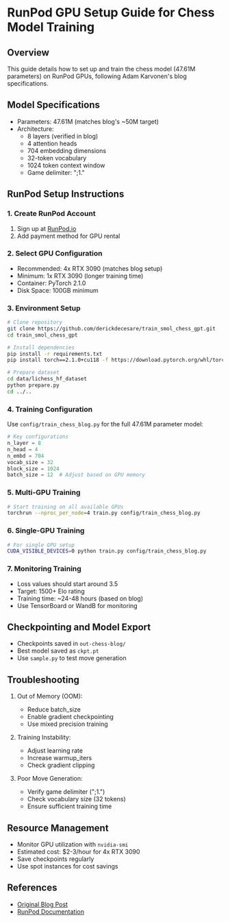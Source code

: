 # RunPod GPU Setup Guide for Chess Model Training

## Overview
This guide details how to set up and train the chess model (47.61M parameters) on RunPod GPUs, following Adam Karvonen's blog specifications.

## Model Specifications
- Parameters: 47.61M (matches blog's ~50M target)
- Architecture:
  - 8 layers (verified in blog)
  - 4 attention heads
  - 704 embedding dimensions
  - 32-token vocabulary
  - 1024 token context window
  - Game delimiter: ";1."

## RunPod Setup Instructions

### 1. Create RunPod Account
1. Sign up at [RunPod.io](https://runpod.io)
2. Add payment method for GPU rental

### 2. Select GPU Configuration
- Recommended: 4x RTX 3090 (matches blog setup)
- Minimum: 1x RTX 3090 (longer training time)
- Container: PyTorch 2.1.0
- Disk Space: 100GB minimum

### 3. Environment Setup
```bash
# Clone repository
git clone https://github.com/derickdecesare/train_smol_chess_gpt.git
cd train_smol_chess_gpt

# Install dependencies
pip install -r requirements.txt
pip install torch==2.1.0+cu118 -f https://download.pytorch.org/whl/torch_stable.html

# Prepare dataset
cd data/lichess_hf_dataset
python prepare.py
cd ../..
```

### 4. Training Configuration
Use `config/train_chess_blog.py` for the full 47.61M parameter model:
```python
# Key configurations
n_layer = 8
n_head = 4
n_embd = 704
vocab_size = 32
block_size = 1024
batch_size = 12  # Adjust based on GPU memory
```

### 5. Multi-GPU Training
```bash
# Start training on all available GPUs
torchrun --nproc_per_node=4 train.py config/train_chess_blog.py
```

### 6. Single-GPU Training
```bash
# For single GPU setup
CUDA_VISIBLE_DEVICES=0 python train.py config/train_chess_blog.py
```

### 7. Monitoring Training
- Loss values should start around 3.5
- Target: 1500+ Elo rating
- Training time: ~24-48 hours (based on blog)
- Use TensorBoard or WandB for monitoring

## Checkpointing and Model Export
- Checkpoints saved in `out-chess-blog/`
- Best model saved as `ckpt.pt`
- Use `sample.py` to test move generation

## Troubleshooting
1. Out of Memory (OOM):
   - Reduce batch_size
   - Enable gradient checkpointing
   - Use mixed precision training

2. Training Instability:
   - Adjust learning rate
   - Increase warmup_iters
   - Check gradient clipping

3. Poor Move Generation:
   - Verify game delimiter (";1.")
   - Check vocabulary size (32 tokens)
   - Ensure sufficient training time

## Resource Management
- Monitor GPU utilization with `nvidia-smi`
- Estimated cost: $2-3/hour for 4x RTX 3090
- Save checkpoints regularly
- Use spot instances for cost savings

## References
- [Original Blog Post](https://adamkarvonen.github.io/machine_learning/2024/01/03/chess-world-models.html)
- [RunPod Documentation](https://docs.runpod.io/)
